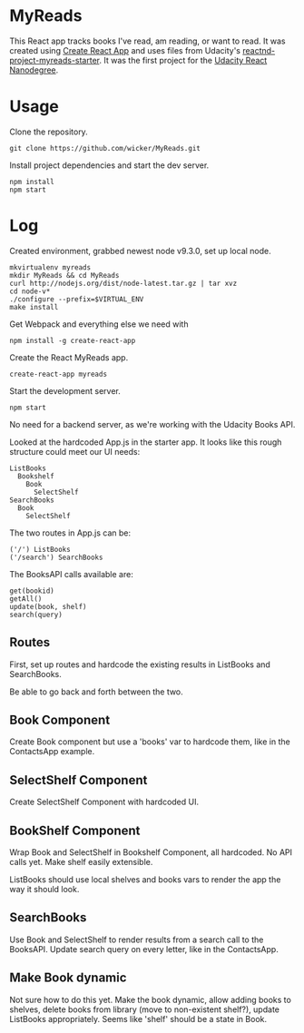 # MyReads

This React app tracks books I've read, am reading, or want to read. It was created using [Create React App](https://github.com/facebookincubator/create-react-app) and uses files from Udacity's [reactnd-project-myreads-starter](https://github.com/udacity/reactnd-project-myreads-starter). It was the first project for the [Udacity React Nanodegree](https://www.udacity.com/course/react-nanodegree--nd019).

# Usage

Clone the repository.

```
git clone https://github.com/wicker/MyReads.git
```

Install project dependencies and start the dev server.

```
npm install
npm start
```

# Log

Created environment, grabbed newest node v9.3.0, set up local node. 

```
mkvirtualenv myreads
mkdir MyReads && cd MyReads
curl http://nodejs.org/dist/node-latest.tar.gz | tar xvz
cd node-v*
./configure --prefix=$VIRTUAL_ENV
make install
```

Get Webpack and everything else we need with

```
npm install -g create-react-app
```

Create the React MyReads app.

```
create-react-app myreads
```

Start the development server.

``` 
npm start
```

No need for a backend server, as we're working with the Udacity Books API. 

Looked at the hardcoded App.js in the starter app. It looks like this rough structure could meet our UI needs:

```
ListBooks
  Bookshelf
    Book
      SelectShelf
SearchBooks
  Book
    SelectShelf
```

The two routes in App.js can be:

```
('/') ListBooks
('/search') SearchBooks
```

The BooksAPI calls available are:

```
get(bookid)
getAll()
update(book, shelf)
search(query)
```

## Routes

First, set up routes and hardcode the existing results in ListBooks and SearchBooks.

Be able to go back and forth between the two. 

## Book Component

Create Book component but use a 'books' var to hardcode them, like in the ContactsApp example. 

## SelectShelf Component

Create SelectShelf Component with hardcoded UI. 

## BookShelf Component

Wrap Book and SelectShelf in Bookshelf Component, all hardcoded. No API calls yet. Make shelf easily extensible.

ListBooks should use local shelves and books vars to render the app the way it should look. 

## SearchBooks 

Use Book and SelectShelf to render results from a search call to the BooksAPI. Update search query on every letter, like in the ContactsApp. 

## Make Book dynamic

Not sure how to do this yet. Make the book dynamic, allow adding books to shelves, delete books from library (move to non-existent shelf?), update ListBooks appropriately. Seems like 'shelf' should be a state in Book. 
